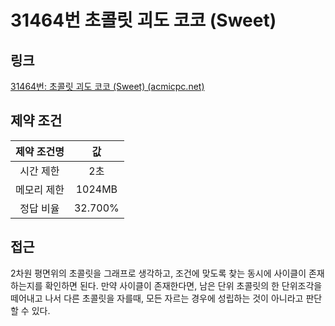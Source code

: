 # 31464번 초콜릿 괴도 코코 (Sweet)

## 링크

[31464번: 초콜릿 괴도 코코 (Sweet) (acmicpc.net)](https://www.acmicpc.net/problem/31464)

## 제약 조건

| 제약 조건명 |   값    |
| :---------: | :-----: |
|  시간 제한  |   2초   |
| 메모리 제한 | 1024MB  |
|  정답 비율  | 32.700% |

## 접근

2차원 평면위의 초콜릿을 그래프로 생각하고, 조건에 맞도록 찾는 동시에 사이클이 존재하는지를 확인하면 된다. 만약 사이클이 존재한다면, 남은 단위 초콜릿의 한 단위조각을 떼어내고 나서 다른 초콜릿을 자를때, 모든 자르는 경우에 성립하는 것이 아니라고 판단할 수 있다.
